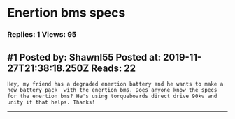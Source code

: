 # Enertion bms specs

### Replies: 1 Views: 95

## \#1 Posted by: Shawnl55 Posted at: 2019-11-27T21:38:18.250Z Reads: 22

```
Hey, my friend has a degraded enertion battery and he wants to make a new battery pack  with the enertion bms. Does anyone know the specs for the enertion bms? He's using torqueboards direct drive 90kv and unity if that helps. Thanks!
```

---
